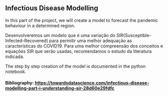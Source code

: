 
## Infectious Disease Modelling

In this part of the project, we will create a model to forecast the pandemic behaviour in a determined region.

Desenvolveremos um modelo que é uma variação do SIR(Susceptible-Infected-Recovered) para permitir uma melhor adequação as características do COVID19. Para uma melhor compreensão dos conceitos e equações SIR que serão usadas, recomendamos o estudo da literatura indicada. 

The step by step creation of the model is documented in the python notebook.


#### Bibliography: https://towardsdatascience.com/infectious-disease-modelling-part-i-understanding-sir-28d60e29fdfc
